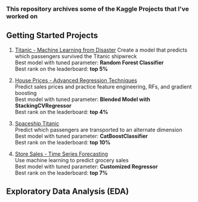 ### This repository archives some of the Kaggle Projects that I've worked on

## Getting Started Projects

1. [Titanic - Machine Learning from Disaster](https://www.kaggle.com/competitions/titanic)
  Create a model that predicts which passengers survived the Titanic shipwreck\
  Best model with tuned parameter: **Random Forest Classifier**\
  Best rank on the leaderboard: **top 5%** 
  
2. [House Prices - Advanced Regression Techniques](https://www.kaggle.com/competitions/house-prices-advanced-regression-techniques)\
  Predict sales prices and practice feature engineering, RFs, and gradient boosting\
  Best model with tuned parameter: **Blended Model with StackingCVRegressor**\
  Best rank on the leaderboard: **top 4%**

3. [Spaceship Titanic](https://www.kaggle.com/competitions/spaceship-titanic)\
  Predict which passengers are transported to an alternate dimension\
  Best model with tuned parameter: **CatBoostClassifier**\
  Best rank on the leaderboard: **top 10%**

4. [Store Sales - Time Series Forecasting](https://www.kaggle.com/competitions/store-sales-time-series-forecasting)\
  Use machine learning to predict grocery sales\
  Best model with tuned parameter: **Customized Regressor**\
  Best rank on the leaderboard: **top 7%**

## Exploratory Data Analysis (EDA)


